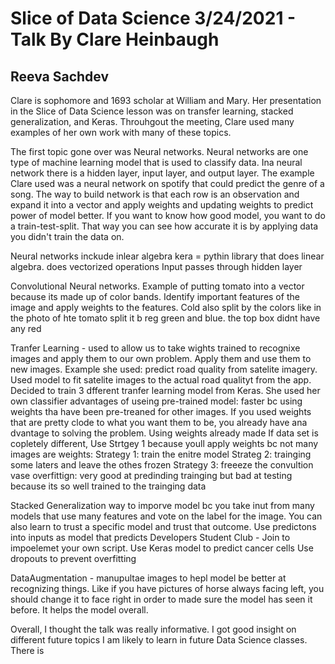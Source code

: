 # Slice of Data Science 3/24/2021 - Talk By Clare Heinbaugh
## Reeva Sachdev
Clare is sophomore and 1693 scholar at William and Mary. Her presentation in the Slice of Data Science lesson was on transfer learning, stacked generalization, and Keras. Throuhgout the meeting, Clare used many examples of her own work with many of these topics. 

The first topic gone over was Neural networks. Neural networks are one type of machine learning model that is used to classify data. Ina neural network there is a hidden layer, input layer, and output layer. The example Clare used was a neural network on spotify that could predict the genre of a song. The way to build network is that each row is an observation and expand it into a vector and apply weights and updating weights to predict power of model better. If you want to know how good model, you want to do a train-test-split. That way you can see how accurate it is by applying data you didn't train the data on. 

Neural networks inckude inlear algebra
kera = pythin library  that does linear algebra. does vectorized operations
Input passes through hidden layer

Convolutional Neural networks. Example of putting tomato into a vector because its made up of color bands. Identify important features of the image and apply weights to the features. Cold also split by the colors like in the photo of hte tomato split it b reg green and blue. the top box didnt have any red

Tranfer Learning - used to allow us to take wights trained to recognixe images and apply them to our own problem. Apply them and use them to new images. 
Example she used: predict road quality from satelite imagery. Used model to fit satelite images to the actual road qualityt from the app. 
Decided to train 3 dfferent tranfer learning model from Keras. She used her own classifier
advantages of useing pre-trained model: faster bc using weights tha have been pre-treaned for other images. If you used weights that are pretty clode to what you want them to be, you already have ana dvantage to solving the problem. Using weights already made
If data set is copletely different, Use Strtgey 1 because youll apply weights bc not many images are weights: Strategy 1: train the enitre model
Strateg 2: trainging some laters and leave the othes frozen
Strategy 3: freeeze the convultion vase
overfittign: very good at predinding trainging but bad at testing because its so well trained to the trainging data

Stacked Generalization
way to imporve model bc you take inut from many models that use many features and vote on the label for the image. You can also learn to trust a specific model and trust that outcome. 
Use predictons into inputs as model that predicts
Developers Student Club - Join to impoelemet your own script. Use Keras model to predict cancer cells
Use dropouts to prevent overfitting

DataAugmentation - manupultae images to hepl model be better at recognizing things. Like if you have pictures of horse always facing left, you should change it to face right in order to made sure the model has seen it before. It helps the model overall. 

Overall, I thought the talk was really informative. I got good insight on different future topics I am likely to learn in future Data Science classes. There is 
